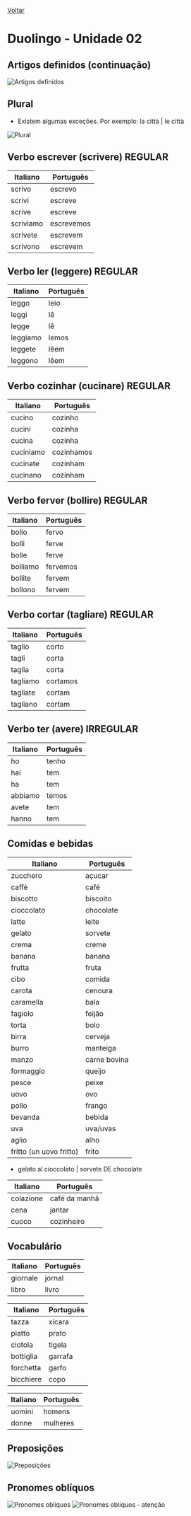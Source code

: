 [Voltar](../../README.md)

# Duolingo - Unidade 02

## Artigos definidos (continuação)

![Artigos definidos](../../images/duolingo/artigos-definidos.jpg)

## Plural

* Existem algumas exceções. Por exemplo: la città | le città

![Plural](../../images/duolingo/plural.png)

## Verbo escrever (scrivere) REGULAR

| Italiano | Português |
| --- | --- |
| scrivo | escrevo |
| scrivi | escreve |
| scrive | escreve |
| scriviamo | escrevemos |
| scrivete | escrevem |
| scrivono | escrevem |

## Verbo ler (leggere) REGULAR

| Italiano | Português |
| --- | --- |
| leggo | leio |
| leggi | lê |
| legge | lê |
| leggiamo | lemos |
| leggete | lêem |
| leggono | lêem |

## Verbo cozinhar (cucinare) REGULAR

| Italiano | Português |
| --- | --- |
| cucino | cozinho |
| cucini | cozinha |
| cucina | cozinha |
| cuciniamo | cozinhamos |
| cucinate | cozinham |
| cucinano | cozinham |

## Verbo ferver (bollire) REGULAR

| Italiano | Português |
| --- | --- |
| bollo | fervo |
| bolli | ferve |
| bolle | ferve |
| bolliamo | fervemos |
| bollite | fervem |
| bollono | fervem |

## Verbo cortar (tagliare) REGULAR

| Italiano | Português |
| --- | --- |
| taglio | corto |
| tagli | corta |
| taglia | corta |
| tagliamo | cortamos |
| tagliate | cortam |
| tagliano | cortam |

## Verbo ter (avere) IRREGULAR

| Italiano | Português |
| --- | --- |
| ho | tenho |
| hai | tem |
| ha | tem |
| abbiamo | temos |
| avete | tem |
| hanno | tem |

## Comidas e bebidas

| Italiano | Português |
| --- | --- |
| zucchero | açucar |
| caffè | café |
| biscotto | biscoito |
| cioccolato | chocolate |
| latte | leite |
| gelato | sorvete |
| crema | creme |
| banana | banana |
| frutta | fruta |
| cibo | comida |
| carota | cenoura |
| caramella | bala |
| fagiolo | feijão |
| torta | bolo |
| birra | cerveja |
| burro | manteiga |
| manzo | carne bovina |
| formaggio | queijo |
| pesce | peixe |
| uovo | ovo |
| pollo | frango |
| bevanda | bebida |
| uva | uva/uvas |
| aglio | alho |
| fritto (un uovo fritto) | frito |

* gelato al cioccolato | sorvete DE chocolate

| Italiano | Português |
| --- | --- |
| colazione | café da manhã |
| cena | jantar |
| cuoco | cozinheiro |

## Vocabulário

| Italiano | Português |
| --- | --- |
| giornale | jornal |
| libro | livro |

| Italiano | Português |
| --- | --- |
| tazza | xícara |
| piatto | prato |
| ciotola | tigela |
| bottiglia | garrafa |
| forchetta | garfo |
| bicchiere | copo |

| Italiano | Português |
| --- | --- |
| uomini | homens |
| donne | mulheres |

## Preposições

![Preposições](../../images/duolingo/preposicoes.webp)

## Pronomes oblíquos

![Pronomes oblíquos](../../images/duolingo/pronomes-obliquos.jpg)
![Pronomes oblíquos - atenção](../../images/duolingo/pronomes-atencao.png)